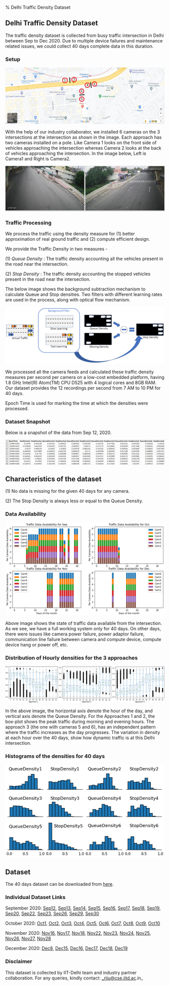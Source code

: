 % Delhi Traffic Density Dataset

## Delhi Traffic Density Dataset

The traffic density dataset is collected from busy traffic intersection in Delhi between Sep to Dec 2020. 
Due to multiple device failures and maintenance related issues, we could collect 40 days complete data in this duration.

### Setup

![Location](assets/location.png)

With the help of our industry collaborator, we installed 6 cameras on the 3 intersections at the intersection as shown in the image.
Each approach has two cameras installed on a pole. 
Like Camera 1 looks on the front side of vehicles approaching the intersection 
whereas Camera 2 looks at the back of vehicles approaching the intersection. 
In the image below, Left is Camera1 and Right is Camera2.

![Cameras](assets/camera.png)


### Traffic Processing

We process the traffic using the density measure for 
(1) better approximation of real ground traffic and 
(2) compute efficient design.

We provide the Traffic Density in two measures -

(1) _Queue Density_ : The traffic density accounting all the vehicles present in the road near the intersection.

(2) _Stop Density_ : The traffic density accounting the stopped vehicles present in the road near the intersection.

The below image shows the background subtraction mechanism to calculate Queue and Stop densities. 
Two filters with different learning rates are used in the process, along with optical flow mechanism.

![bksub](assets/bksub.png)

We processed all the camera feeds and calculated these traffic density measures per second per camera on a 
low-cost embedded platform, having 1.8 GHz Intel(R) Atom(TM) CPU D525 with 4 logical cores and 8GB RAM.
Our dataset provides the 12 recordings per second from 7 AM to 10 PM for 40 days.

Epoch Time is used for marking the time at which the densities were processed. 

### Dataset Snapshot

Below is a snapshot of the data from Sep 12, 2020.

![Sample](assets/sampledata.png)

## Characteristics of the dataset

(1) No data is missing for the given 40 days for any camera.

(2) The Stop Density is always less or equal to the Queue Density.

### Data Availability

![avail](assets/data_availability.png)

Above image shows the state of traffic data available from the intersection. 
As we see, we have a full working system only for 40 days.
On other days, there were issues like camera power failure, power adaptor failure, 
communication line failure between camera and compute device, compute device hang or power off, etc.

### Distribution of Hourly densities for the 3 approaches

![patterns](assets/trafficpatterns.png)

In the above image, the horizontal axis denote the hour of the day, 
and vertical axis denote the Queue Density. 
For the Approaches 1 and 2,
the box-plot shows the peak traffic during morning and evening hours. 
The approach 3 (the one with cameras 5 and 6),
has an independent pattern where the traffic increases as the day progresses. 
The variation in density at each hour over the 40 days, 
show how dynamic traffic is at this Delhi intersection.

### Histograms of the densities for 40 days

![hist](assets/histograms.png)

## Dataset

The 40 days dataset can be downloaded from [here](DelhiTrafficDensityDataset.zip).

### Individual Dataset Links

September 2020: [Sep12](dataset/Sep12.csv.gz), [Sep13](dataset/Sep13.csv.gz), [Sep14](dataset/Sep14.csv.gz), [Sep15](dataset/Sep15.csv.gz), [Sep16](dataset/Sep16.csv.gz), [Sep17](dataset/Sep17.csv.gz), [Sep18](dataset/Sep18.csv.gz), [Sep19](dataset/Sep19.csv.gz), [Sep20](dataset/Sep20.csv.gz), [Sep22](dataset/Sep22.csv.gz), [Sep23](dataset/Sep23.csv.gz), [Sep26](dataset/Sep26.csv.gz), [Sep29](dataset/Sep29.csv.gz), [Sep30](dataset/Sep30.csv.gz)

October 2020: [Oct1](dataset/Oct1.csv.gz), [Oct2](dataset/Oct2.csv.gz), [Oct3](dataset/Oct3.csv.gz), [Oct4](dataset/Oct4.csv.gz), [Oct5](dataset/Oct5.csv.gz), [Oct6](dataset/Oct6.csv.gz), [Oct7](dataset/Oct7.csv.gz), [Oct8](dataset/Oct8.csv.gz), [Oct9](dataset/Oct9.csv.gz), [Oct10](dataset/Oct10.csv.gz)

November 2020: [Nov16](dataset/Nov16.csv.gz), [Nov17](dataset/Nov17.csv.gz), [Nov18](dataset/Nov18.csv.gz), [Nov22](dataset/Nov22.csv.gz), [Nov23](dataset/Nov23.csv.gz), [Nov24](dataset/Nov24.csv.gz), [Nov25](dataset/Nov25.csv.gz), [Nov26](dataset/Nov26.csv.gz), [Nov27](dataset/Nov27.csv.gz), [Nov28](dataset/Nov28.csv.gz)

December 2020: [Dec8](dataset/Dec8.csv.gz), [Dec15](dataset/Dec15.csv.gz), [Dec16](dataset/Dec16.csv.gz), [Dec17](dataset/Dec17.csv.gz), [Dec18](dataset/Dec18.csv.gz), [Dec19](dataset/Dec19.csv.gz)

### Disclaimer

This dataset is collected by IIT-Delhi team and industry partner collaboration.
For any queries, kindly contact: _riju@cse.iitd.ac.in_
